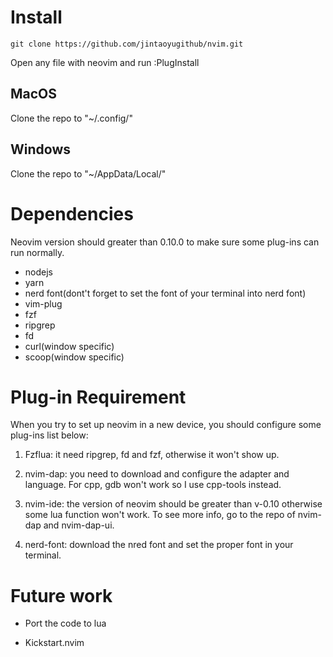 # Install
```
git clone https://github.com/jintaoyugithub/nvim.git
```
Open any file with neovim and run :PlugInstall

## MacOS

Clone the repo to "~/.config/"

## Windows

Clone the repo to "~/AppData/Local/"

# Dependencies

Neovim version should greater than 0.10.0 to make sure some plug-ins can run normally.

* nodejs
* yarn
* nerd font(dont't forget to set the font of your terminal into nerd font)
* vim-plug
* fzf
* ripgrep
* fd
* curl(window specific)
* scoop(window specific)

# Plug-in Requirement

When you try to set up neovim in a new device, you should configure some plug-ins list below:

1. Fzflua: it need ripgrep, fd and fzf, otherwise it won't show up.

2. nvim-dap: you need to download and configure the adapter and language. For cpp, gdb won't work so I use cpp-tools instead.

3. nvim-ide: the version of neovim should be greater than v-0.10 otherwise some lua function won't work. To see more info, go to the repo of nvim-dap and nvim-dap-ui.

4. nerd-font: download the nred font and set the proper font in your terminal.

# Future work

- Port the code to lua

- Kickstart.nvim
